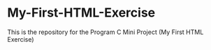 # My-First-HTML-Exercise
This is the repository for the Program C Mini Project (My First HTML Exercise)
